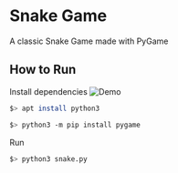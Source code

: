 
# Snake Game

A classic Snake Game made with PyGame


## How to Run

Install dependencies
![Demo](https://www.google.com/url?sa=i&url=https%3A%2F%2Fgiphy.com%2Fgifs%2FMostapes-cat-kitty-mikitti-UkfUod3TFW66J2BWKK&psig=AOvVaw3RWRNptUHPGzpR2p9ehFd1&ust=1741436248583000&source=images&cd=vfe&opi=89978449&ved=0CBMQjRxqFwoTCPiY-9n594sDFQAAAAAdAAAAABAK)

```bash
$> apt install python3
```
```bash
$> python3 -m pip install pygame
```

Run

```bash
$> python3 snake.py
```
